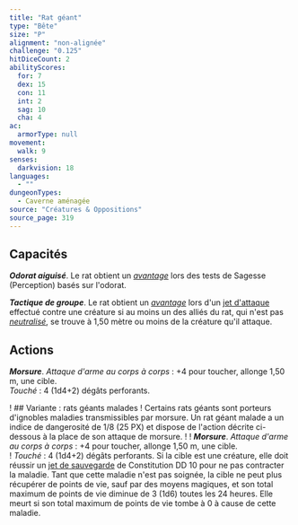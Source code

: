 ```yaml
---
title: "Rat géant"
type: "Bête"
size: "P"
alignment: "non-alignée"
challenge: "0.125"
hitDiceCount: 2
abilityScores:
  for: 7
  dex: 15
  con: 11
  int: 2
  sag: 10
  cha: 4
ac: 
  armorType: null
movement: 
  walk: 9
senses: 
  darkvision: 18
languages: 
  - ""
dungeonTypes:
  - Caverne aménagée
source: "Créatures & Oppositions"
source_page: 319
---
```

## Capacités
_**Odorat aiguisé**_. Le rat obtient un [_avantage_](/utiliser-les-caracteristiques/#avantage-et-desavantage) lors des tests de Sagesse (Perception) basés sur l'odorat.

_**Tactique de groupe**_. Le rat obtient un [_avantage_](/utiliser-les-caracteristiques/#avantage-et-desavantage) lors d'un [jet d'attaque](/combattre/#jets-d-attaque) effectué contre une créature si au moins un des alliés du rat, qui n'est pas [_neutralisé_](/gerer-la-sante-du-personnage/#neutralise), se trouve à 1,50 mètre ou moins de la créature qu'il attaque.

## Actions
_**Morsure**_. _Attaque d'arme au corps à corps_ : +4 pour toucher, allonge 1,50 m, une cible.  
_Touché_ : 4 (1d4+2) dégâts perforants.

! ## Variante : rats géants malades
! Certains rats géants sont porteurs d'ignobles maladies transmissibles par morsure. Un rat géant malade a un indice de dangerosité de 1/8 (25 PX) et dispose de l'action décrite ci-dessous à la place de son attaque de morsure.
!
! _**Morsure**_. _Attaque d'arme au corps à corps_  : +4 pour toucher, allonge 1,50  m, une cible.  
! _Touché_ : 4 (1d4+2) dégâts perforants. Si la cible est une créature, elle doit réussir un [jet de sauvegarde](/utiliser-les-caracteristiques#jets-de-sauvegarde) de Constitution DD  10 pour ne pas contracter la maladie. Tant que cette maladie n'est pas soignée, la cible ne peut plus récupérer de points de vie, sauf par des moyens magiques, et son total maximum de points de vie diminue de 3 (1d6) toutes les 24 heures. Elle meurt si son total maximum de points de vie tombe à 0 à cause de cette maladie.
